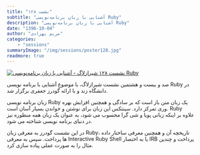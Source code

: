 ```yaml
---
title: "نشست ۱۲۸"
subtitle: "آشنایی با زبان برنامه‌نویسی Ruby"
description: "آشنایی با زبان برنامه‌نویسی Ruby"
date: "1396-10-04"
author: "مریم بهزادی"
categories:
    - "sessions"
summaryImage: "/img/sessions/poster128.jpg"
readmore: true
---
```

[![نشست ۱۲۸ شیرازلاگ - آشنایی با زبان برنامه‌نویسی Ruby](/img/sessions/poster128.jpg)](/img/sessions/poster128.jpg)

صد و بیست و هشتمین نشست شیرازلاگ، با موضوع آشنایی با برنامه نویسی Ruby در دانشگاه زند و با ارائه گودرز جعفری برگزار شد.

زبان برنامه نویسی Ruby یک زبان متن باز است که بر سادگی و همچنین افزایش بهره وری تمرکز دارد. سینتکس این زبان برای نوشتن و خواندن بسیار آسان است. Ruby علاوه بر اینکه زبانی پویا و شی گرا محسوب می شود، به عنوان یک زبان همه منظوره نیز در دنیای برنامه نویسی شناخته می شود.

در این نشست گودرز به معرفی زبان Ruby، تاریخچه آن و همچنین معرفی ساختار داده ها پرداخت. سپس به معرفی Interactive Ruby Shell یا به اختصار IRB پرداخت و چندین مثال را به صورت عملی پیاده سازی کرد.
